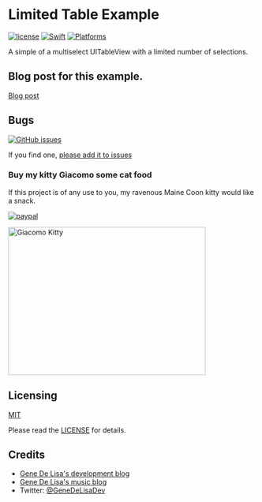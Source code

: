 # Limited Table Example

[![license](https://img.shields.io/github/license/mashape/apistatus.svg)](https://en.wikipedia.org/wiki/MIT_License)
[![Swift](https://img.shields.io/badge/swift-2.2-orange.svg?style=flat)](https://developer.apple.com/swift/)
[![Platforms](https://img.shields.io/badge/platform-ios-lightgrey.svg)](https://developer.apple.com/ios/)


A simple of a multiselect UITableView with a limited number of selections.


## Blog post for this example.

[Blog post](http://www.rockhoppertech.com/blog/multiselect-uitableview-with-limited-selections/)



## Bugs


[![GitHub issues](https://img.shields.io/github/issues/genedelisa/LimitedTableExample.svg)](https://github.com/genedelisa/LimitedTableExample/issues)

If you find one, [please add it to issues](https://github.com/genedelisa/LimitTableExample/issues)

### Buy my kitty Giacomo some cat food

If this project is of any use to you, my ravenous Maine Coon kitty would like a snack.

[![paypal](https://www.paypalobjects.com/en_US/i/btn/btn_donate_SM.gif)](https://www.paypal.com/cgi-bin/webscr?cmd=_donations&business=F5KE9Z29MH8YQ&bnP-DonationsBF:btn_donate_SM.gif:NonHosted)

<img src="http://www.rockhoppertech.com/blog/wp-content/uploads/2015/05/IMG_0657.png" alt="Giacomo Kitty" width="400" height="300">


## Licensing

[MIT](https://en.wikipedia.org/wiki/MIT_License)

Please read the [LICENSE](LICENSE) for details.

## Credits

*	[Gene De Lisa's development blog](http://rockhoppertech.com/blog/)
*	[Gene De Lisa's music blog](http://genedelisa.com/)
*   Twitter: [@GeneDeLisaDev](http://twitter.com/genedelisadev)